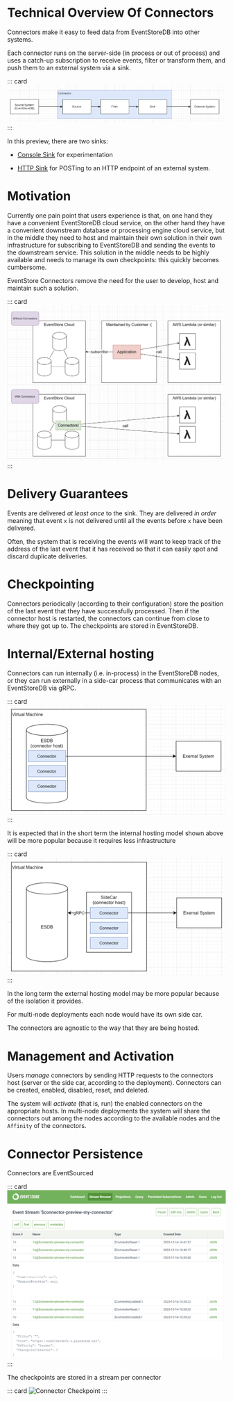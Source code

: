 # Technical Overview Of Connectors

Connectors make it easy to feed data from EventStoreDB into other
systems.

Each connector runs on the server-side (in process or out of process)
and uses a catch-up subscription to receive events, filter or transform
them, and push them to an external system via a sink.

::: card
![Connectors Anatomy](./images/connector-anatomy.png)
:::


In this preview, there are two sinks:

- [Console Sink](./sinks.md#console_sink) for experimentation

- [HTTP Sink](./sinks.md#http_sink) for POSTing to an HTTP endpoint of
  an external system.

# Motivation

Currently one pain point that users experience is that, on one hand
they have a convenient EventStoreDB cloud service, on the other hand
they have a convenient downstream database or processing engine cloud
service, but in the middle they need to host and maintain their own
solution in their own infrastructure for subscribing to EventStoreDB and
sending the events to the downstream service. This solution in the middle needs to be highly
available and needs to manage its own checkpoints: this quickly becomes
cumbersome.

EventStore Connectors remove the need for the user to develop, host and
maintain such a solution.

::: card
![Connectors Motivation](./images/motivation.png)
:::

# Delivery Guarantees

Events are delivered *at least once* to the sink. They are delivered *in
order* meaning that event `x` is not delivered until all the events
before `x` have been delivered.

Often, the system that is receiving the events will want to keep track
of the address of the last event that it has received so that it can
easily spot and discard duplicate deliveries.

# Checkpointing

Connectors periodically (according to their configuration) store the
position of the last event that they have successfully processed. Then
if the connector host is restarted, the connectors can continue from
close to where they got up to. The checkpoints are stored in
EventStoreDB.

# Internal/External hosting

Connectors can run internally (i.e. in-process) in the EventStoreDB
nodes, or they can run externally in a side-car process that
communicates with an EventStoreDB via gRPC.

::: card
![Internal Hosting](./images/internal-hosting.png)
:::

It is expected that in the short term the internal hosting model shown
above will be more popular because it requires less infrastructure

::: card
![External Hosting](./images/external-hosting.png)
:::

In the long term the external hosting model may be more popular because
of the isolation it provides.

For multi-node deployments each node would have its own side car.

The connectors are agnostic to the way that they are being hosted.

# Management and Activation

Users *manage* connectors by sending HTTP requests to the connectors
host (server or the side car, according to the deployment). Connectors
can be created, enabled, disabled, reset, and deleted.

The system will *activate* (that is, run) the enabled connectors on the
appropriate hosts. In multi-node deployments the system will share the
connectors out among the nodes according to the available nodes and the
`Affinity` of the connectors.

# Connector Persistence

Connectors are EventSourced

::: card
![Connector Stream](./images/connector-stream.png)
:::

The checkpoints are stored in a stream per connector

::: card
![Connector Checkpoint](./images/cconnector-checkpoint-stream.png)
:::


